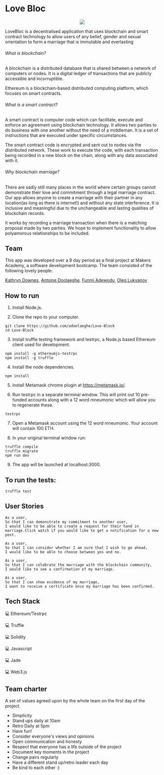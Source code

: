 # Love Bloc

<p align="center">
  <img src="https://media.giphy.com/media/l378xsJp3Yw4zYiJ2/giphy.gif" />
</p>


LoveBloc is a decentralised application that uses blockchain and smart contract technology to allow users of any belief, gender and sexual orientation to form a marriage that is immutable and everlasting


###### What is blockchain?
A blockchain is a distributed database that is shared between a network of computers or nodes. It is a digital ledger of transactions that are publicly accessible and incorruptible.

Ethereum is a blockchain-based distributed computing platform, which focuses on smart contracts.
###### What is a smart contract?
A smart contract is computer code which can facilitate, execute and enforce an agreement using blockchain technology. It allows two parties to do business with one another without the need of a middleman. It is a set of instructions that are executed under specific circumstances.

The smart contract code is encrypted and sent out to nodes via the distributed network. These work to execute the code, with each transaction being recorded in a new block on the chain, along with any data associated with it. 
###### Why blockchain marriage?
There are sadly still many places in the world where certain groups cannot demonstrate their love and commitment through a legal marriage contract. Our app allows anyone to create a marriage with their partner in any location(as long as there is internet!) and without any state interference. It is inclusive and meaningful due to the unchangeable and lasting qualities of blockchain records.

It works by recording a marriage transaction when there is a matching proposal made by two parties.
We hope to implement functionality to allow polyamorous relationships to be included.

## Team
This app was developed over a 9 day period as a final project at Makers Academy, a software development bootcamp. The team consisted of the following lovely people:

[Kathryn Downes](https://github.com/kitkat119), [Antoine Doolaeghe](https://github.com/adoolaeghe), [Funmi Adewodu](https://github.com/funmia), [Oleg Lukyanov](https://github.com/oleglukyanov)


## How to run
1. Install Node.js.

2. Clone the repo to your computer.
```
git clone https://github.com/adoolaeghe/Love-Block
cd Love-Block
```

3. Install truffle testing framework and testrpc, a Node.js based Ethereum client used for development.
```
npm install -g ethereumjs-testrpc
npm install -g truffle
```

4. Install the node dependencies.
```
npm install
```

5. Install Metamask chrome plugin at https://metamask.io/.

6. Run testrpc in a separate terminal window. This will print out 10 pre-funded accounts along with a 12 word mneumonic which will allow you to regenerate these.
```
testrpc
```

7. Open a Metamask account using the 12 word mneumonic. Your account will contain 100 ETH.

8. In your original terminal window run:
```
truffle compile
truffle migrate
npm run dev
```
9. The app will be launched at localhost:3000.


## To run the tests:
```
truffle test
```

## User Stories

```
As a user,
So that I can demonstrate my commitment to another user,
I would like to be able to create a request for their hand in marriage.Click watch if you would like to get a notification for a new post.

As a user,
So that I can consider whether I am sure that I wish to go ahead,
I would like to be able to choose between yes and no.

As a user,
So that I can celebrate the marriage with the blockchain community,
I would like to see a confirmation of my marriage.

As a user,
So that I can show evidence of my marriage,
I want to receive a certificate once my marriage has been confirmed.
```

## Tech Stack

:computer: Ethereum/Testrpc

:computer: Truffle

:computer: Solidity

:computer: Javascript

:computer: Jade

:computer: Web3.js

## Team charter

A set of values agreed upon by the whole team on the first day of the project.

* Simplicity
* Stand ups daily at 10am
* Retro Daily at 5pm
* Have fun!
* Consider everyone's views and opinions
* Open communication and honesty
* Respect that everyone has a life outside of the project
* Document key moments in the project
* Change pairs regularly
* Have a different stand up/retro leader each day
* Be kind to each other :)

